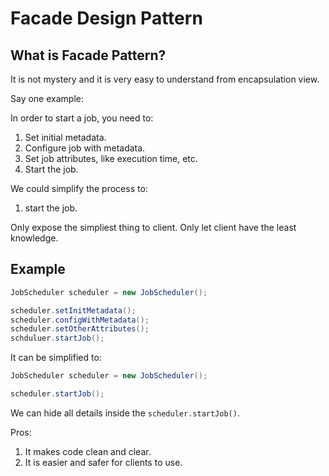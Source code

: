 # Facade Design Pattern

## What is Facade Pattern?
It is not mystery and it is very easy to understand from encapsulation view.

Say one example:

In order to start a job, you need to:
1. Set initial metadata.
2. Configure job with metadata.
3. Set job attributes, like execution time, etc.
4. Start the job.

We could simplify the process to:
1. start the job.

Only expose the simpliest thing to client. Only let client have the least knowledge.

## Example
```java
JobScheduler scheduler = new JobScheduler();

scheduler.setInitMetadata();
scheduler.configWithMetadata();
scheduler.setOtherAttributes();
schduluer.startJob();
```

It can be simplified to:
```java
JobScheduler scheduler = new JobScheduler();

scheduler.startJob();
```

We can hide all details inside the `scheduler.startJob()`. 

Pros:
1. It makes code clean and clear.
1. It is easier and safer for clients to use.
